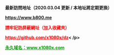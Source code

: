 <strong>
<p>最新訪問地址（2020.03.04 更新 / 本地址將定期更換）</p>
<p><a href="https://www.b800.me" target="_blank">https://www.b800.me</a></p>
<p style="color:#FF0000"> 請牢記防屏蔽網址（加入收藏夾）</p>
<p><a href="https://github.com/x1080x/dz" target="_blank" style="color:#FF0000">https://github.com/x1080x/dz</a>< /p>
<p><a href="http://www.x1080x.com" target="_blank" style="color:#009900">永久域名：www.x1080x.com</a></p>
</strong>

